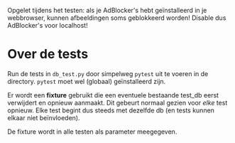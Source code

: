 Opgelet tijdens het testen: als je AdBlocker's hebt geïnstalleerd in je webbrowser,
kunnen afbeeldingen soms geblokkeerd worden!
Disable dus AdBlocker's voor localhost!

# Over de tests

Run de tests in `db_test.py` door simpelweg `pytest` uit te voeren in de directory.
`pytest` moet wel (globaal) geïnstalleerd zijn.

Er wordt een **fixture** gebruikt die een eventuele bestaande test_db eerst verwijdert en opnieuw aanmaakt.
Dit gebeurt normaal gezien voor *elke* test opnieuw.
Elke test begint dus steeds met dezelfde db (en tests kunnen elkaar niet beïnvloeden).

De fixture wordt in alle testen als parameter meegegeven.
